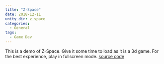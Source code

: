 ```yaml
---
title: "Z-Space"
date: 2018-12-11
unity_dir: z_space
categories:
  - General
tags:
  - Game Dev
---
```


This is a demo of Z-Space. Give it some time to load as it is a 3d game. For the best experience, play in fullscreen mode. 
[source code](https://github.com/ppieper/Z-Space)